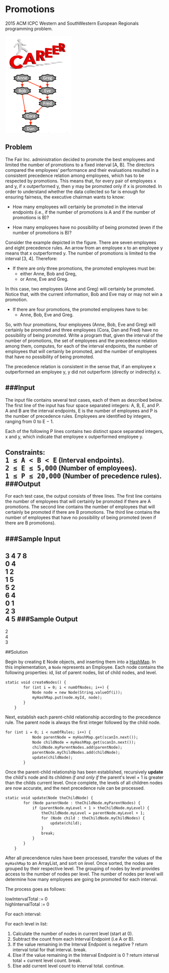 # Promotions

2015 ACM ICPC Western and SouthWestern European Regionals programming problem. 

![alt](https://github.com/nhays89/Promotions/blob/master/Promotions/img/promotions.PNG)

## Problem 

The Fair Inc. administration decided to promote the best employees
and limited the number of promotions to a fixed interval [A, B].
The directors compared the employees’ performance and their evaluations
resulted in a consistent precedence relation among employees,
which has to be respected by promotions. This means that, for every
pair of employees x and y, if x outperformed y, then y may be
promoted only if x is promoted.
In order to understand whether the data collected so far is enough
for ensuring fairness, the executive chairman wants to know:

* How many employees will certainly be promoted in the interval
endpoints (i.e., if the number of promotions is A and if the
number of promotions is B)?

* How many employees have no possibility of being promoted
(even if the number of promotions is B)?

Consider the example depicted in the figure. There are seven
employees and eight precedence rules. An arrow from an employee
x to an employee y means that x outperformed y. The number of promotions is limited to the interval
[3, 4]. Therefore:

* If there are only three promotions, the promoted employees must be:
  *  either Anne, Bob and Greg,
  * or Anne, Eve and Greg.

In this case, two employees (Anne and Greg) will certainly be promoted. Notice that, with the
current information, Bob and Eve may or may not win a promotion.
* If there are four promotions, the promoted employees have to be:
  * Anne, Bob, Eve and Greg.

So, with four promotions, four employees (Anne, Bob, Eve and Greg) will certainly be promoted
and three employees (Cora, Dan and Fred) have no possibility of being promoted.
Write a program that, given the interval of the number of promotions, the set of employees and
the precedence relation among them, computes, for each of the interval endpoints, the number of
employees that will certainly be promoted, and the number of employees that have no possibility of
being promoted.

The precedence relation is consistent in the sense that, if an employee x outperformed an employee
y, y did not outperform (directly or indirectly) x.

###Input 
---
The input file contains several test cases, each of them as described below.
The first line of the input has four space separated integers: A, B, E, and P. A and B are the
interval endpoints, E is the number of employees and P is the number of precedence rules. Employees
are identified by integers, ranging from 0 to E − 1.

Each of the following P lines contains two distinct space separated integers, x and y, which indicate
that employee x outperformed employee y.

<b>Constraints:</b><br>
<samp>1 ≤ A < B < E</samp>  (Interval endpoints).<br>
<samp>2 ≤ E ≤ 5,000</samp>  (Number of employees).<br>
<samp>1 ≤ P ≤ 20,000</samp> (Number of precedence rules).<br>
###Output
---
For each test case, the output consists of three lines. The first line contains the number of employees
that will certainly be promoted if there are A promotions. The second line contains the number of
employees that will certainly be promoted if there are B promotions. The third line contains the
number of employees that have no possibility of being promoted (even if there are B promotions).

###Sample Input
---
3 4 7 8
<br>0 4
<br>1 2
<br>1 5
<br>5 2
<br>6 4
<br>0 1
<br>2 3
<br>4 5
###Sample Output
---
2
<br>4
<br>3

##Solution

Begin by creating <samp>E</samp> Node objects, and inserting them into a [HashMap](https://docs.oracle.com/javase/7/docs/api/java/util/HashMap.html). In this implementation, 
a <code>Node</code> represents an Employee. Each node contains the following properties: id, list of parent nodes, list of child nodes, and level.

```
static void createNodes() {
		for (int i = 0; i < numOfNodes; i++) {
			Node node = new Node(String.valueOf(i));
			myHashMap.put(node.myId, node);
		}
	}
```

Next, establish each parent-child relationship according to the precedence rule. The parent node is always the first integer followed by the child node.
```
for (int i = 0; i < numOfRules; i++) {
			Node parentNode = myHashMap.get(scanIn.next());
			Node childNode = myHashMap.get(scanIn.next());
			childNode.myParentNodes.add(parentNode);
			parentNode.myChildNodes.add(childNode);
			update(childNode);
		}
```

Once the parent-child relationship has been established, recursively <b>update</b> the child's node and its children
<em>if and only if</em> the parent's level + 1 is greater than the childs current level. Once complete, the levels of all children nodes are now accurate, and the next precedence rule can be processed.

```
static void update(Node theChildNode) {
		for (Node parentNode : theChildNode.myParentNodes) {
			if (parentNode.myLevel + 1 > theChildNode.myLevel) {
				theChildNode.myLevel = parentNode.myLevel + 1;
				for (Node child : theChildNode.myChildNodes) {
					update(child);
				}
				break;
			}
		}
	}
```

After all precendence rules have been processed, transfer the values of the <code>myHashMap</code> to an ArrayList, and sort on <em>level</em>. Once sorted, the nodes are grouped by their respective level. The grouping of nodes by level provides access
to the number of nodes per level. The number of nodes per level will determine how many employees are going be promoted for each interval. 

The process goes as follows: 

lowIntervalTotal := 0
<br>highIntervalTotal := 0

For each interval:

  For each level in list:
  
  1. Calculate the number of nodes in current level (start at 0). 
  2. Subtract the count from each Interval Endpoint (i.e A or B).
  3. If the value remaining in the Interval Endpoint is negative ? return interval total for that interval. break.
  4. Else if the value remaining in the Interval Endpoint is 0 ? return interval total + current level count. break.
  5. Else add current level count to interval total. continue. 









